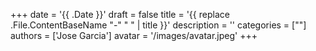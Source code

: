 +++
date = '{{ .Date }}'
draft = false
title = '{{ replace .File.ContentBaseName "-" " " | title }}'
description = ''
categories = [""]
authors = ['Jose Garcia']
avatar = '/images/avatar.jpeg'
+++
